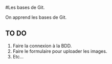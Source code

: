 #Les bases de Git.

On apprend les bases de Git.

## TO DO 
1. Faire la connexion à la BDD.
2. Faire le formulaire pour uploader les images.
3. Etc...